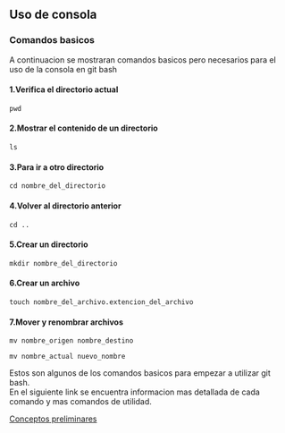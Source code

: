 ## Uso de consola
### Comandos basicos
A continuacion se mostraran comandos basicos pero necesarios para el uso de la consola en git bash  

#### 1.Verifica el directorio actual
```
pwd
```

#### 2.Mostrar el contenido de un directorio
```
ls
```
#### 3.Para ir a otro directorio
```
cd nombre_del_directorio
```
#### 4.Volver al directorio anterior
```
cd ..
```
#### 5.Crear un directorio
```
mkdir nombre_del_directorio
```
#### 6.Crear un archivo
```
touch nombre_del_archivo.extencion_del_archivo
```
#### 7.Mover y renombrar archivos
```
mv nombre_origen nombre_destino
```
```
mv nombre_actual nuevo_nombre
```

Estos son algunos de los comandos basicos para empezar a utilizar git bash.  
En el siguiente link se encuentra informacion mas detallada de cada comando y mas comandos de utilidad.

[Conceptos preliminares](https://confusion-snapper-025.notion.site/Introducci-n-Conceptos-Preliminares-183e8161b2a181269278fc55a2cdd837)